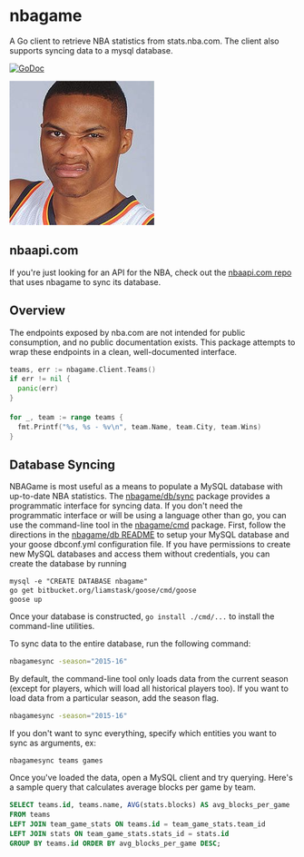 # nbagame
A Go client to retrieve NBA statistics from stats.nba.com. The client also supports syncing data to a mysql database.

[![GoDoc](https://godoc.org/github.com/jbowens/nbagame?status.svg)](https://godoc.org/github.com/jbowens/nbagame)

![Russ](https://github.com/jbowens/nbagame/blob/master/russ.jpg)

## nbaapi.com

If you're just looking for an API for the NBA, check out the [nbaapi.com repo](https://github.com/jbowens/nbaapi.com) that uses nbagame to sync its database.

## Overview

The endpoints exposed by nba.com are not intended for public consumption, and no public documentation exists. This package attempts to wrap these endpoints in a clean, well-documented interface.

```go
teams, err := nbagame.Client.Teams()
if err != nil {
  panic(err)
}

for _, team := range teams {
  fmt.Printf("%s, %s - %v\n", team.Name, team.City, team.Wins)
}
```

## Database Syncing

NBAGame is most useful as a means to populate a MySQL database with up-to-date NBA statistics. The [nbagame/db/sync](https://godoc.org/github.com/jbowens/nbagame/db/sync) package provides a programmatic interface for syncing data. If you don't need the programmatic interface or will be using a language other than go, you can use the command-line tool in the [nbagame/cmd](https://github.com/jbowens/nbagame/tree/master/cmd) package. First, follow the directions in the [nbagame/db README](https://github.com/jbowens/nbagame/tree/master/db) to setup your MySQL database and your goose dbconf.yml configuration file. If you have permissions to create new MySQL databases and access them without credentials, you can create the database by running

```
mysql -e "CREATE DATABASE nbagame"
go get bitbucket.org/liamstask/goose/cmd/goose
goose up
```

Once your database is constructed, `go install ./cmd/...` to install the command-line utilities.

To sync data to the entire database, run the following command:

```bash
nbagamesync -season="2015-16"
```

By default, the command-line tool only loads data from the current season (except for players, which will load all historical players too). If you want to load data from a particular season, add the season flag.

```bash
nbagamesync -season="2015-16"
```

If you don't want to sync everything, specify which entities you want to sync as arguments, ex:

```
nbagamesync teams games
```

Once you've loaded the data, open a MySQL client and try querying. Here's a sample query that calculates average blocks per game by team.

```sql
SELECT teams.id, teams.name, AVG(stats.blocks) AS avg_blocks_per_game
FROM teams
LEFT JOIN team_game_stats ON teams.id = team_game_stats.team_id
LEFT JOIN stats ON team_game_stats.stats_id = stats.id
GROUP BY teams.id ORDER BY avg_blocks_per_game DESC;
```
